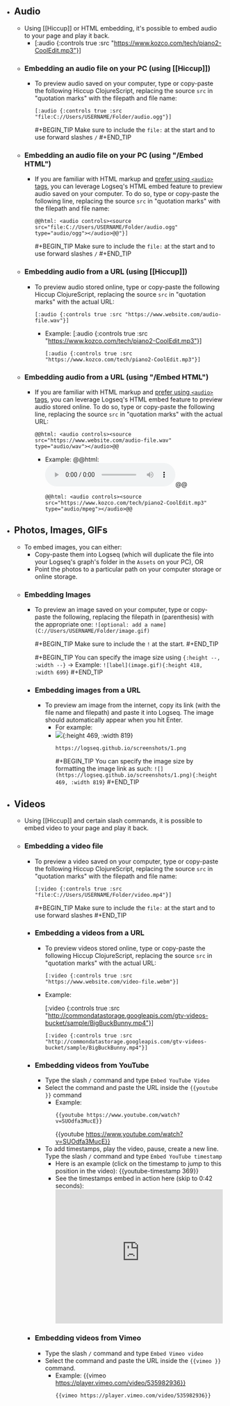 - ## Audio
	- Using [[Hiccup]] or HTML embedding, it's possible to embed audio to your page and play it back.
		- [:audio {:controls true :src "https://www.kozco.com/tech/piano2-CoolEdit.mp3"}]
	- ### Embedding an audio file on your PC (using [[Hiccup]])
		- To preview audio saved on your computer, type or copy-paste the following Hiccup ClojureScript, replacing the source `src` in "quotation marks" with the filepath and file name:
		  ```
		  [:audio {:controls true :src "file:C://Users/USERNAME/Folder/audio.ogg"}]
		  ```
		  #+BEGIN_TIP
		  Make sure to include the `file:` at the start and to use forward slashes `/`
		  #+END_TIP
	- ### Embedding an audio file on your PC (using "/Embed HTML")
		- If you are familiar with HTML markup and [prefer using `<audio>` tags](https://developer.mozilla.org/en-US/docs/Web/HTML/Element/audio), you can leverage Logseq's HTML embed feature to preview audio saved on your computer. To do so, type or copy-paste the following line, replacing the source `src` in "quotation marks" with the filepath and file name:
		  ```
		  @@html: <audio controls><source src="file:C://Users/USERNAME/Folder/audio.ogg" type="audio/ogg"></audio>@@"}]
		  ```
		  #+BEGIN_TIP
		  Make sure to include the `file:` at the start and to use forward slashes `/`
		  #+END_TIP
	- ### Embedding audio from a URL (using [[Hiccup]])
		- To preview audio stored online, type or copy-paste the following Hiccup ClojureScript, replacing the source `src` in "quotation marks" with the actual URL:
		  ```
		  [:audio {:controls true :src "https://www.website.com/audio-file.wav"}]
		  ```
			- Example:
			  [:audio {:controls true :src "https://www.kozco.com/tech/piano2-CoolEdit.mp3"}]
			  ```
			  [:audio {:controls true :src "https://www.kozco.com/tech/piano2-CoolEdit.mp3"}]
			  ```
	- ### Embedding audio from a URL (using "/Embed HTML")
		- If you are familiar with HTML markup and [prefer using `<audio>` tags](https://www.w3schools.com/html/html5_audio.asp), you can leverage Logseq's HTML embed feature to preview audio stored online. To do so, type or copy-paste the following line, replacing the source `src` in "quotation marks" with the actual URL:
		  ```
		  @@html: <audio controls><source src="https://www.website.com/audio-file.wav" type="audio/wav"></audio>@@
		  ```
			- Example:
			  @@html: <audio controls><source src="https://www.kozco.com/tech/piano2-CoolEdit.mp3" type="audio/mpeg"></audio>@@
			  ```
			  @@html: <audio controls><source src="https://www.kozco.com/tech/piano2-CoolEdit.mp3" type="audio/mpeg"></audio>@@
			  ```
- ## Photos, Images, GIFs
	- To embed images, you can either:
		- Copy-paste them into Logseq (which will duplicate the file into your Logseq's graph's folder in the `Assets` on your PC), OR
		- Point the photos to a particular path on your computer storage or online storage.
	- ### Embedding Images
		- To preview an image saved on your computer, type or copy-paste the following, replacing the filepath in (parenthesis) with the appropriate one:
		  `![optional: add a name](C://Users/USERNAME/Folder/image.gif)`

		  #+BEGIN_TIP
		  Make sure to include the `!` at the start.
		  #+END_TIP

		  #+BEGIN_TIP
		  	  You can specify the image size using `{:height --, :width --}` → Example:  `![label](image.gif){:height 418, :width 699}`
		   #+END_TIP
		- ### Embedding images from a URL
			- To preview am image from the internet, copy its link (with the file name and filepath) and paste it into Logseq. The image should automatically appear when you hit Enter.
				- For example:
				- ![](https://logseq.github.io/screenshots/1.png){:height 469, :width 819}
				  ```
				  https://logseq.github.io/screenshots/1.png
				  ```
				  #+BEGIN_TIP
				  	  You can specify the image size by formatting the image link as such: `![](https://logseq.github.io/screenshots/1.png){:height 469, :width 819}`
				   #+END_TIP
- ## Videos
	- Using [[Hiccup]] and certain slash commands, it is possible to embed video to your page and play it back.
	- ### Embedding a video file
		- To preview a video saved on your computer, type or copy-paste the following Hiccup ClojureScript, replacing the source `src` in "quotation marks" with the filepath and file name:
		  ```
		  [:video {:controls true :src "file:C://Users/USERNAME/Folder/video.mp4"}]
		  ```
		  #+BEGIN_TIP
		  Make sure to include the `file:` at the start and to use forward slashes
		  #+END_TIP
		- ### Embedding a videos from a URL
			- To preview videos stored online, type or copy-paste the following Hiccup ClojureScript, replacing the source `src` in "quotation marks" with the actual URL:
			  ```
			  [:video {:controls true :src "https://www.website.com/video-file.webm"}]
			  ```
			- Example:

			   [:video {:controls true :src "http://commondatastorage.googleapis.com/gtv-videos-bucket/sample/BigBuckBunny.mp4"}]
			   ```
			   [:video {:controls true :src "http://commondatastorage.googleapis.com/gtv-videos-bucket/sample/BigBuckBunny.mp4"}]
			   ```
		- ### Embedding videos from YouTube
			- Type the slash `/` command and type `Embed YouTube Video`
			- Select the command and paste the URL inside the `{{youtube }}` command
				- Example:
				   ```
				   {{youtube https://www.youtube.com/watch?v=SUOdfa3MucE}}
				   ```
				   {{youtube https://www.youtube.com/watch?v=SUOdfa3MucE}}
			- To add timestamps, play the video, pause, create a new line. Type the slash `/` command and type `Embed YouTube timestamp`
				- Here is an example (click on the timestamp to jump to this position in the video): {{youtube-timestamp 369}}
				- See the timestamps embed in action here (skip to 0:42 seconds):
				   <div style="position: relative; padding-bottom: 80.35714285714286%; height: 0;"><iframe src="https://www.loom.com/embed/995d6755b29c48c6b610646736aa5049" frameborder="0" webkitallowfullscreen mozallowfullscreen allowfullscreen style="position: absolute; top: 0; left: 0; width: 100%; height: 100%;"></iframe></div>
		- ### Embedding videos from Vimeo
			- Type the slash `/` command and type `Embed Vimeo video`
			- Select the command and paste the URL inside the `{{vimeo }}` command.
				- Example:
				   {{vimeo https://player.vimeo.com/video/535982936}}
				   ```
				   {{vimeo https://player.vimeo.com/video/535982936}}
				   ```

